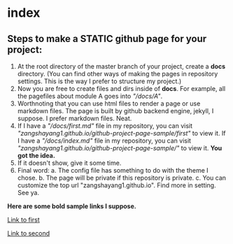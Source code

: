 # index

## Steps to make a STATIC github page for your project:
1. At the root directory of the master branch of your project, create a __docs__ directory. (You can find other ways of making the pages in repository settings. This is the way I prefer to structure my project.)
2. Now you are free to create files and dirs inside of __docs__. For example, all the pagefiles about module A goes into _"/docs/A"_. 
3. Worthnoting that you can use html files to render a page or use markdown files. The page is built by github backend engine, jekyll, I suppose. I prefer markdown files. Neat. 
4. If I have a _"/docs/first.md"_ file in my repository, you can visit _"zangshayang1.github.io/github-project-page-sample/first"_ to view it. If I have a _"/docs/index.md"_ file in my repository, you can visit _"zangshayang1.github.io/github-project-page-sample/"_ to view it. __You got the idea.__
5. If it doesn't show, give it some time. 
6. Final word: 
  a. The config file has something to do with the theme I chose. 
  b. The page will be private if this repository is private. 
  c. You can customize the top url "zangshayang1.github.io". Find more in setting. See ya.

__Here are some bold sample links I suppose.__

[Link to first](./first.md)

[Link to second](./second.md)
